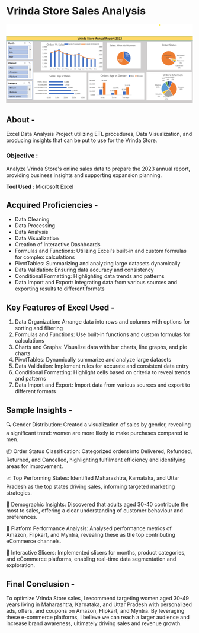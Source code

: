 <h1>Vrinda Store Sales Analysis </h1> 

![Vrinda Store Report](https://github.com/himanshu-pathak12/VrindaStore-DataAnalysis/blob/main/dashboard.png)

## **About -**  
Excel Data Analysis Project utilizing ETL procedures, Data Visualization, and producing insights that can be put to use for the Vrinda Store. 

### **Objective :** 
Analyze Vrinda Store's online sales data to prepare the 2023 annual report, providing business insights and supporting expansion planning.

**Tool Used :** Microsoft Excel

## **Acquired Proficiencies -**
- Data Cleaning
- Data Processing
- Data Analysis
- Data Visualization
- Creation of Interactive Dashboards
- Formulas and Functions: Utilizing Excel's built-in and custom formulas for complex calculations
- PivotTables: Summarizing and analyzing large datasets dynamically
- Data Validation: Ensuring data accuracy and consistency
- Conditional Formatting: Highlighting data trends and patterns
- Data Import and Export: Integrating data from various sources and exporting results to different formats

## **Key Features of Excel Used -**
1. Data Organization: Arrange data into rows and columns with options for sorting and filtering
2. Formulas and Functions: Use built-in functions and custom formulas for calculations
3. Charts and Graphs: Visualize data with bar charts, line graphs, and pie charts
4. PivotTables: Dynamically summarize and analyze large datasets
5. Data Validation: Implement rules for accurate and consistent data entry
6. Conditional Formatting: Highlight cells based on criteria to reveal trends and patterns
7. Data Import and Export: Import data from various sources and export to different formats

## **Sample Insights -**
🔍 Gender Distribution: Created a visualization of sales by gender, revealing a significant trend: women are more likely to make purchases compared to men.

📦 Order Status Classification: Categorized orders into Delivered, Refunded, Returned, and Cancelled, highlighting fulfilment efficiency and identifying areas for improvement.

📈 Top Performing States: Identified Maharashtra, Karnataka, and Uttar Pradesh as the top states driving sales, informing targeted marketing strategies.

👥 Demographic Insights: Discovered that adults aged 30-40 contribute the most to sales, offering a clear understanding of customer behaviour and preferences.

🛒 Platform Performance Analysis: Analysed performance metrics of Amazon, Flipkart, and Myntra, revealing these as the top contributing eCommerce channels.

🔄 Interactive Slicers: Implemented slicers for months, product categories, and eCommerce platforms, enabling real-time data segmentation and exploration.


## **Final Conclusion -**
To optimize Vrinda Store sales, I recommend targeting women aged 30-49 years living in Maharashtra, Karnataka, and Uttar Pradesh with personalized ads, offers, and coupons on Amazon, Flipkart, and Myntra. By leveraging these e-commerce platforms, I believe we can reach a larger audience and increase brand awareness, ultimately driving sales and revenue growth.


